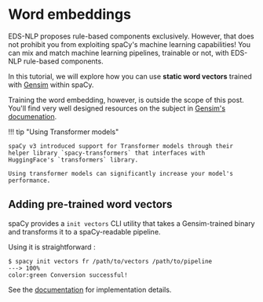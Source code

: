 # Word embeddings

EDS-NLP proposes rule-based components exclusively. However, that does not prohibit you from exploiting spaCy's machine learning capabilities!
You can mix and match machine learning pipelines, trainable or not, with EDS-NLP rule-based components.

In this tutorial, we will explore how you can use **static word vectors** trained with [Gensim](https://radimrehurek.com/gensim/) within spaCy.

Training the word embedding, however, is outside the scope of this post. You'll find very well designed resources on the subject in [Gensim's documenation](https://radimrehurek.com/gensim/auto_examples/tutorials/run_word2vec.html#sphx-glr-auto-examples-tutorials-run-word2vec-py).

!!! tip "Using Transformer models"

    spaCy v3 introduced support for Transformer models through their helper library `spacy-transformers` that interfaces with
    HuggingFace's `transformers` library.

    Using transformer models can significantly increase your model's performance.

## Adding pre-trained word vectors

spaCy provides a `init vectors` CLI utility that takes a Gensim-trained binary and transforms it to a spaCy-readable pipeline.

Using it is straightforward :

<div class="termy">

```console
$ spacy init vectors fr /path/to/vectors /path/to/pipeline
---> 100%
color:green Conversion successful!
```

</div>

See the [documentation](https://spacy.io/api/cli#init-vectors) for implementation details.
